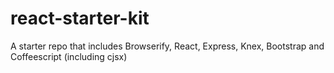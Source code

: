 react-starter-kit
=================

A starter repo that includes Browserify, React, Express, Knex, Bootstrap and Coffeescript (including cjsx)
